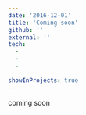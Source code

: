 ```yaml
---
date: '2016-12-01'
title: 'Coming soon'
github: ''
external: ''
tech:
  - 
  - 
  - 

showInProjects: true
---
```


coming soon
